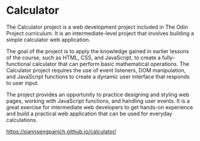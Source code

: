 # Calculator
The Calculator project is a web development project included in The Odin Project curriculum. It is an intermediate-level project that involves building a simple calculator web application.

The goal of the project is to apply the knowledge gained in earlier lessons of the course, such as HTML, CSS, and JavaScript, to create a fully-functional calculator that can perform basic mathematical operations. The Calculator project requires the use of event listeners, DOM manipulation, and JavaScript functions to create a dynamic user interface that responds to user input.

The project provides an opportunity to practice designing and styling web pages, working with JavaScript functions, and handling user events. It is a great exercise for intermediate web developers to get hands-on experience and build a practical web application that can be used for everyday calculations.

https://pannsengpanich.github.io/calculator/
